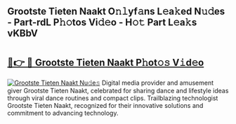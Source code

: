 ## Grootste Tieten Naakt O𝚗𝚕yf𝚊ns L𝚎a𝚔ed N𝚞𝚍es - Part-rdL P𝚑𝚘tos Vi𝚍𝚎o - H𝚘𝚝 Part L𝚎a𝚔s vKBbV

# <h2><a href="http://kf8nm0.oniu.top/?m=Grootste+Tieten+Naakt">🔗👉 🔴 Grootste Tieten Naakt P𝚑ot𝚘𝚜 V𝚒d𝚎o</a></h2>

[![Grootste Tieten Naakt Nu𝚍e𝚜](https://i.imgur.com/0qMVB7G.gif)](http://kf8nm0.oniu.top/?m=Grootste+Tieten+Naakt)
Digital media provider and amusement giver Grootste Tieten Naakt, celebrated for sharing dance and lifestyle ideas through viral dance routines and compact clips. Trailblazing technologist Grootste Tieten Naakt, recognized for their innovative solutions and commitment to advancing technology.  
